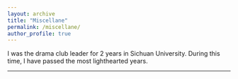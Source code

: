 ```yaml
---
layout: archive
title: "Miscellane"
permalink: /miscellane/
author_profile: true
---
```


I was the drama club leader for 2 years in Sichuan University. During this time, I have passed the most lighthearted years.





---
